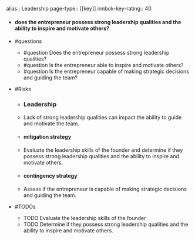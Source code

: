 alias:: Leadership
page-type:: [[key]]
innbok-key-rating:: 40
- #### does the entrepreneur possess strong leadership qualities and the ability to inspire and motivate others?
- #questions
  - #question Does the entrepreneur possess strong leadership qualities?
  - #question Is the entrepreneur able to inspire and motivate others?
  - #question Is the entrepreneur capable of making strategic decisions and guiding the team?
- #Risks

  - ### Leadership
  - Lack of strong leadership qualities can impact the ability to guide and motivate the team.
  - #### mitigation strategy
  - Evaluate the leadership skills of the founder and determine if they possess strong leadership qualities and the ability to inspire and motivate others.
  - #### contingency strategy
  - Assess if the entrepreneur is capable of making strategic decisions and guiding the team.
- #TODOs
  - TODO Evaluate the leadership skills of the founder
  - TODO  Determine if they possess strong leadership qualities and the ability to inspire and motivate others.


